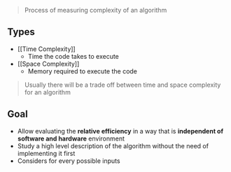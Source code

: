 > Process of measuring complexity of an algorithm

## Types
- [[Time Complexity]]
	- Time the code takes to execute
- [[Space Complexity]]
	- Memory required to execute the code
> Usually there will be a trade off between time and space complexity for an algorithm

## Goal
- Allow evaluating the **relative efficiency** in a way that is **independent of software and hardware** environment
- Study a high level description of the algorithm without the need of implementing it first
- Considers for every possible inputs